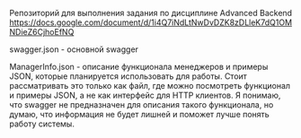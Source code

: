 Репозиторий для выполнения задания по дисциплине Advanced Backend  
https://docs.google.com/document/d/1i4Q7iNdLtNwDvDZK8zDLleK7dQ1OMNDieZ6CjhoEfNQ


swagger.json - основной swagger

ManagerInfo.json - описание функционала менеджеров и примеры JSON, которые планируется использовать для работы. Стоит рассматривать это только как файл, где можно посмотреть функционал и примеры JSON, а не как интерфейс для HTTP клиентов.
Я понимаю, что swagger не предназначен для описания такого функционала, но думаю, что информация не будет лишней и поможет лучше понять работу системы.

